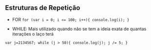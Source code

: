 ## Estruturas de Repetição

* FOR
    ``
    for (var i = 0; i <= 100; i++){
            console.log(i);
        }
    ``

* WHILE: Mais utilizado quando não se tem a ideia exata de quantas iterações o laço terá

``
var j=2134567;
while (j > 50){
    console.log(j);
    j /= 5;
}
``